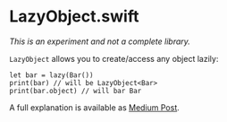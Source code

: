 # LazyObject.swift
*This is an experiment and not a complete library.*

`LazyObject` allows you to create/access any object lazily:
```
let bar = lazy(Bar())
print(bar) // will be LazyObject<Bar>
print(bar.object) // will bar Bar
```

A full explanation is available as [Medium Post](https://medium.com/@floschliep/experiment-lazy-objects-in-swift-a7a33a625862).

